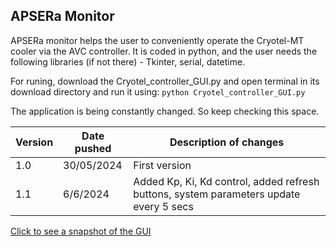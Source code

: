 ## APSERa Monitor

APSERa monitor helps the user to conveniently operate the Cryotel-MT cooler via the AVC controller. It is coded in python, and the user needs the following libraries (if not there) - Tkinter, serial, datetime. 
                                                                                                                                                                       
For runing, download the Cryotel_controller_GUI.py and open terminal in its download directory and run it using: 
``` python Cryotel_controller_GUI.py  ```  

The application is being constantly changed. So keep checking this space.

| Version | Date pushed | Description of changes |
| ------------- | ------------- | ------------- |
| 1.0  | 30/05/2024  | First version ||
| 1.1  | 6/6/2024    | Added Kp, Ki, Kd control, added refresh buttons, system parameters update every 5 secs|

[Click to see a snapshot of the GUI](https://drive.google.com/file/d/14wq_YiJAlVFyHBZ66mr9HYUCS9MosfDL/view?usp=drive_link)
